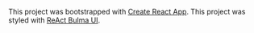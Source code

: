 This project was bootstrapped with [Create React App](https://github.com/facebook/create-react-app).
This project was styled with [ReAct Bulma UI](https://github.com/kulakowka/react-bulma).



